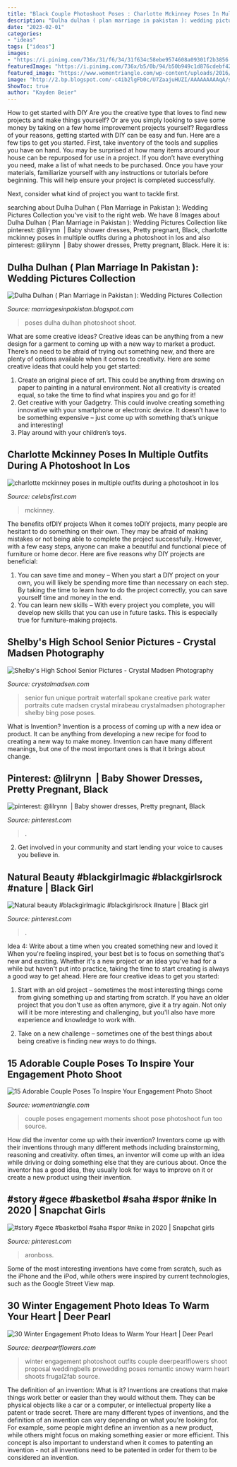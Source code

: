 ```yaml
---
title: "Black Couple Photoshoot Poses : Charlotte Mckinney Poses In Multiple Outfits During A Photoshoot In Los"
description: "Dulha dulhan ( plan marriage in pakistan ): wedding pictures collection"
date: "2023-02-01"
categories:
- "ideas"
tags: ["ideas"]
images:
- "https://i.pinimg.com/736x/31/f6/34/31f634c58ebe9574608a09301f2b3856.jpg"
featuredImage: "https://i.pinimg.com/736x/b5/0b/94/b50b949c1d876cdebf42fc69951d22ca.jpg"
featured_image: "https://www.womentriangle.com/wp-content/uploads/2016/07/chilling-moments.jpg"
image: "http://2.bp.blogspot.com/-c4ib2lgFb0c/U7ZaajuHUZI/AAAAAAAAAqA/sCe3i29AqRM/s1600/wedding_photoshoot+(9).jpg"
ShowToc: true
author: "Kayden Beier"
---
```



How to get started with DIY
Are you the creative type that loves to find new projects and make things yourself? Or are you simply looking to save some money by taking on a few home improvement projects yourself? Regardless of your reasons, getting started with DIY can be easy and fun. Here are a few tips to get you started.
First, take inventory of the tools and supplies you have on hand. You may be surprised at how many items around your house can be repurposed for use in a project. If you don’t have everything you need, make a list of what needs to be purchased. Once you have your materials, familiarize yourself with any instructions or tutorials before beginning. This will help ensure your project is completed successfully.

Next, consider what kind of project you want to tackle first.

	

		
searching about Dulha Dulhan ( Plan Marriage in Pakistan ): Wedding Pictures Collection you've visit to the right web. We have 8 Images about Dulha Dulhan ( Plan Marriage in Pakistan ): Wedding Pictures Collection like pinterest: @lilrynn ️ | Baby shower dresses, Pretty pregnant, Black, charlotte mckinney poses in multiple outfits during a photoshoot in los and also pinterest: @lilrynn ️ | Baby shower dresses, Pretty pregnant, Black. Here it is:
		
    
## Dulha Dulhan ( Plan Marriage In Pakistan ): Wedding Pictures Collection

<img loading=lazy src="http://2.bp.blogspot.com/-c4ib2lgFb0c/U7ZaajuHUZI/AAAAAAAAAqA/sCe3i29AqRM/s1600/wedding_photoshoot+(9).jpg" onerror="this.onerror=null;this.src='https://tse2.mm.bing.net/th?id=OIP.LX64hNGgD5Q0uHj3o9wLsgHaOa&amp;pid=15.1';" alt="Dulha Dulhan ( Plan Marriage in Pakistan ): Wedding Pictures Collection">

_Source: marriagesinpakistan.blogspot.com_

>poses dulha dulhan photoshoot shoot. 

	

What are some creative ideas?
Creative ideas can be anything from a new design for a garment to coming up with a new way to market a product. There’s no need to be afraid of trying out something new, and there are plenty of options available when it comes to creativity. Here are some creative ideas that could help you get started: 
1. Create an original piece of art. This could be anything from drawing on paper to painting in a natural environment. Not all creativity is created equal, so take the time to find what inspires you and go for it! 
2. Get creative with your Gadgetry. This could involve creating something innovative with your smartphone or electronic device. It doesn’t have to be something expensive – just come up with something that’s unique and interesting! 
3. Play around with your children’s toys.

    
## Charlotte Mckinney Poses In Multiple Outfits During A Photoshoot In Los

<img loading=lazy src="https://www.celebsfirst.com/wp-content/uploads/2019/06/charlotte-mckinney-poses-in-multiple-outfits-during-a-photoshoot-in-los-angeles-100619_1.jpg" onerror="this.onerror=null;this.src='https://tse4.mm.bing.net/th?id=OIP.9jnW24qGXXaLTgvc8SDsmwHaLH&amp;pid=15.1';" alt="charlotte mckinney poses in multiple outfits during a photoshoot in los">

_Source: celebsfirst.com_

>mckinney. 

	

The benefits ofDIY projects
When it comes toDIY projects, many people are hesitant to do something on their own. They may be afraid of making mistakes or not being able to complete the project successfully. However, with a few easy steps, anyone can make a beautiful and functional piece of furniture or home decor. Here are five reasons why DIY projects are beneficial: 
1. You can save time and money – When you start a DIY project on your own, you will likely be spending more time than necessary on each step. By taking the time to learn how to do the project correctly, you can save yourself time and money in the end. 
2. You can learn new skills – With every project you complete, you will develop new skills that you can use in future tasks. This is especially true for furniture-making projects.

    
## Shelby&#039;s High School Senior Pictures - Crystal Madsen Photography

<img loading=lazy src="https://crystalmadsen.com/wp-content/uploads/2012/09/Fun-Senior-Photos-Spokane_003-1024x682.jpg" onerror="this.onerror=null;this.src='https://tse3.mm.bing.net/th?id=OIP.NcOpxwKhI_defv8g0gmQFAHaE7&amp;pid=15.1';" alt="Shelby&#039;s High School Senior Pictures - Crystal Madsen Photography">

_Source: crystalmadsen.com_

>senior fun unique portrait waterfall spokane creative park water portraits cute madsen crystal mirabeau crystalmadsen photographer shelby bing pose poses. 

	

What is Invention?
Invention is a process of coming up with a new idea or product. It can be anything from developing a new recipe for food to creating a new way to make money. Invention can have many different meanings, but one of the most important ones is that it brings about change.

    
## Pinterest: @lilrynn ️ | Baby Shower Dresses, Pretty Pregnant, Black

<img loading=lazy src="https://i.pinimg.com/736x/44/68/3f/44683f4692951716ed17fe7d992141a6.jpg" onerror="this.onerror=null;this.src='https://tse1.mm.bing.net/th?id=OIP.df4w4xirWDQSqbDdqRRfUgHaJN&amp;pid=15.1';" alt="pinterest: @lilrynn ️ | Baby shower dresses, Pretty pregnant, Black">

_Source: pinterest.com_

>. 

	

2. Get involved in your community and start lending your voice to causes you believe in.

    
## Natural Beauty #blackgirlmagic #blackgirlsrock #nature | Black Girl

<img loading=lazy src="https://i.pinimg.com/736x/b5/0b/94/b50b949c1d876cdebf42fc69951d22ca.jpg" onerror="this.onerror=null;this.src='https://tse3.mm.bing.net/th?id=OIP.UZdW3kBa8NHyZogHHj870AHaMg&amp;pid=15.1';" alt="Natural beauty #blackgirlmagic #blackgirlsrock #nature | Black girl">

_Source: pinterest.com_

>. 

	

Idea 4: Write about a time when you created something new and loved it
When you're feeling inspired, your best bet is to focus on something that's new and exciting. Whether it's a new project or an idea you've had for a while but haven't put into practice, taking the time to start creating is always a good way to get ahead. Here are four creative ideas to get you started: 
1. Start with an old project – sometimes the most interesting things come from giving something up and starting from scratch. If you have an older project that you don't use as often anymore, give it a try again. Not only will it be more interesting and challenging, but you'll also have more experience and knowledge to work with.

2. Take on a new challenge – sometimes one of the best things about being creative is finding new ways to do things.

    
## 15 Adorable Couple Poses To Inspire Your Engagement Photo Shoot

<img loading=lazy src="https://www.womentriangle.com/wp-content/uploads/2016/07/chilling-moments.jpg" onerror="this.onerror=null;this.src='https://tse2.mm.bing.net/th?id=OIP.KA-NfKEm_FX8jFpSRKJGJgHaLH&amp;pid=15.1';" alt="15 Adorable Couple Poses To Inspire Your Engagement Photo Shoot">

_Source: womentriangle.com_

>couple poses engagement moments shoot pose photoshoot fun too source. 

	

How did the inventor come up with their invention?
Inventors come up with their inventions through many different methods including brainstorming, reasoning and creativity. often times, an inventor will come up with an idea while driving or doing something else that they are curious about. Once the inventor has a good idea, they usually look for ways to improve on it or create a new product using their invention.

    
## #story #gece #basketbol #saha #spor #nike In 2020 | Snapchat Girls

<img loading=lazy src="https://i.pinimg.com/736x/31/f6/34/31f634c58ebe9574608a09301f2b3856.jpg" onerror="this.onerror=null;this.src='https://tse3.mm.bing.net/th?id=OIP.Js8L2t-JYYoitxufwEt6gwHaNK&amp;pid=15.1';" alt="#story #gece #basketbol #saha #spor #nike in 2020 | Snapchat girls">

_Source: pinterest.com_

>aronboss. 

	

Some of the most interesting inventions have come from scratch, such as the iPhone and the iPod, while others were inspired by current technologies, such as the Google Street View map.

    
## 30 Winter Engagement Photo Ideas To Warm Your Heart | Deer Pearl

<img loading=lazy src="https://www.deerpearlflowers.com/wp-content/uploads/2016/10/Winter-Engagement-Photo-Shoot-and-Poses-Ideas-29.jpg" onerror="this.onerror=null;this.src='https://tse1.mm.bing.net/th?id=OIP.vN08FLAE14tXCbFAcZTeKQHaKk&amp;pid=15.1';" alt="30 Winter Engagement Photo Ideas to Warm Your Heart | Deer Pearl">

_Source: deerpearlflowers.com_

>winter engagement photoshoot outfits couple deerpearlflowers shoot proposal weddingbells prewedding poses romantic snowy warm heart shoots frugal2fab source. 

	

The definition of an invention: What is it?
Inventions are creations that make things work better or easier than they would without them. They can be physical objects like a car or a computer, or intellectual property like a patent or trade secret. There are many different types of inventions, and the definition of an invention can vary depending on what you're looking for. For example, some people might define an invention as a new product, while others might focus on making something easier or more efficient. This concept is also important to understand when it comes to patenting an invention - not all inventions need to be patented in order for them to be considered an invention.


